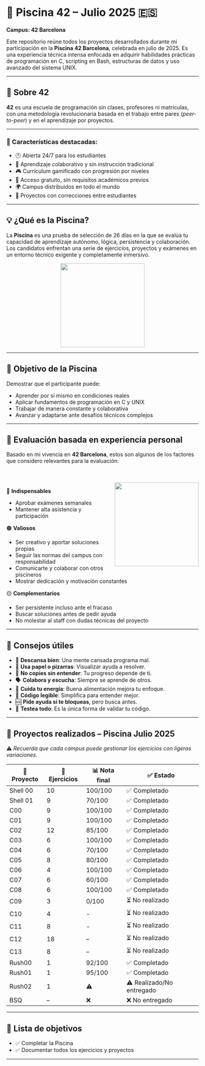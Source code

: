 # 🧠 Piscina 42 – Julio 2025 🇪🇸  
**Campus: 42 Barcelona**

Este repositorio reúne todos los proyectos desarrollados durante mi participación en la **Piscina 42 Barcelona**, celebrada en julio de 2025. Es una experiencia técnica intensa enfocada en adquirir habilidades prácticas de programación en C, scripting en Bash, estructuras de datos y uso avanzado del sistema UNIX.

---

## 📜 Sobre 42

**42** es una escuela de programación sin clases, profesores ni matrículas, con una metodología revolucionaria basada en el trabajo entre pares (_peer-to-peer_) y en el aprendizaje por proyectos.

---

### 🌟 Características destacadas:

- 🕐 Abierta 24/7 para los estudiantes  
- 👥 Aprendizaje colaborativo y sin instrucción tradicional  
- 🎮 Currículum gamificado con progresión por niveles  
- 💸 Acceso gratuito, sin requisitos académicos previos  
- 🌍 Campus distribuidos en todo el mundo  
- 📁 Proyectos con correcciones entre estudiantes  

---

## 💡 ¿Qué es la Piscina?

La **Piscina** es una prueba de selección de 26 días en la que se evalúa tu capacidad de aprendizaje autónomo, lógica, persistencia y colaboración. Los candidatos enfrentan una serie de ejercicios, proyectos y exámenes en un entorno técnico exigente y completamente inmersivo.

                                                                            
<p align="center">
  <img src="https://github.com/user-attachments/assets/c7c50e99-c4a0-48f0-95be-cac223f3fc52" width="220">
</p>

      
---

## 🎯 Objetivo de la Piscina

Demostrar que el participante puede:

- Aprender por sí mismo en condiciones reales  
- Aplicar fundamentos de programación en C y UNIX  
- Trabajar de manera constante y colaborativa  
- Avanzar y adaptarse ante desafíos técnicos complejos  

---

## 📖 Evaluación basada en experiencia personal

Basado en mi vivencia en **42 Barcelona**, estos son algunos de los factores que considero relevantes para la evaluación:

<br><br> <img src="https://github.com/user-attachments/assets/87c8311c-6b15-47f0-add1-d402699b3b76" width="220" align="right"> 

🔴 **Indispensables**
- Aprobar exámenes semanales  
- Mantener alta asistencia y participación  

🟠 **Valiosos**
- Ser creativo y aportar soluciones propias         
- Seguir las normas del campus con responsabilidad        
- Comunicarte y colaborar con otros piscineros           
- Mostrar dedicación y motivación constantes  

🟡 **Complementarios**
- Ser persistente incluso ante el fracaso  
- Buscar soluciones antes de pedir ayuda  
- No molestar al staff con dudas técnicas del proyecto  

---

## 📝 Consejos útiles

- 🧠 **Descansa bien**: Una mente cansada programa mal.  
- 📓 **Usa papel o pizarras**: Visualizar ayuda a resolver.  
- 🚫 **No copies sin entender**: Tu progreso depende de ti.  
- 🗣️ **Colabora y escucha**: Siempre se aprende de otros.  
- 🍎 **Cuida tu energía**: Buena alimentación mejora tu enfoque.  
- 🧩 **Código legible**: Simplifica para entender mejor.  
- 🆘 **Pide ayuda si te bloqueas**, pero busca antes.  
- 🧪 **Testea todo**: Es la única forma de validar tu código.  

---

## 🏁 Proyectos realizados – Piscina Julio 2025

⚠️ *Recuerda que cada campus puede gestionar los ejercicios con ligeras variaciones.*

| 📁 Proyecto    | 🔢 Ejercicios | 📊 Nota final | ✅ Estado      |
|----------------|---------------|--------------|-----------------|
| Shell 00       | 10            | 100/100      | ✅ Completado   |
| Shell 01       | 9             | 70/100       | ✅ Completado   |
| C00            | 9             | 100/100      | ✅ Completado   |
| C01            | 9             | 100/100      | ✅ Completado   |
| C02            | 12            | 85/100       | ✅ Completado   |
| C03            | 6             | 100/100      | ✅ Completado   |
| C04            | 6             | 70/100       | ✅ Completado   |
| C05            | 8             | 80/100       | ✅ Completado   |
| C06            | 4             | 100/100      | ✅ Completado   |
| C07            | 6             | 60/100       | ✅ Completado   |
| C08            | 6             | 100/100      | ✅ Completado   |
| C09            | 3             | 0/100        | ⏳ No realizado |
| C10            | 4             | -            | ⏳ No realizado |
| C11            | 8             | -            | ⏳ No realizado |
| C12            | 18            | –            | ⏳ No realizado |
| C13            | 8             | –            | ⏳ No realizado |
| Rush00         | 1             | 92/100       | ✅ Completado   |
| Rush01         | 1             | 95/100       | ✅ Completado   |
| Rush02         | 1             | ⚠️           | ⚠️ Realizado/No entregado |
| BSQ            | –             | ❌           | ❌ No entregado |

---

## 📌 Lista de objetivos

- ✅ Completar la Piscina  
- ✅ Documentar todos los ejercicios y proyectos  
---
